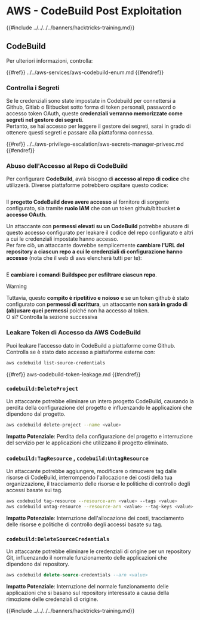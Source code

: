 # AWS - CodeBuild Post Exploitation

{{#include ../../../../banners/hacktricks-training.md}}

## CodeBuild

Per ulteriori informazioni, controlla:

{{#ref}}
../../aws-services/aws-codebuild-enum.md
{{#endref}}

### Controlla i Segreti

Se le credenziali sono state impostate in Codebuild per connettersi a Github, Gitlab o Bitbucket sotto forma di token personali, password o accesso token OAuth, queste **credenziali verranno memorizzate come segreti nel gestore dei segreti**.\
Pertanto, se hai accesso per leggere il gestore dei segreti, sarai in grado di ottenere questi segreti e passare alla piattaforma connessa.

{{#ref}}
../../aws-privilege-escalation/aws-secrets-manager-privesc.md
{{#endref}}

### Abuso dell'Accesso al Repo di CodeBuild

Per configurare **CodeBuild**, avrà bisogno di **accesso al repo di codice** che utilizzerà. Diverse piattaforme potrebbero ospitare questo codice:

<figure><img src="../../../../images/image (96).png" alt=""><figcaption></figcaption></figure>

Il **progetto CodeBuild deve avere accesso** al fornitore di sorgente configurato, sia tramite **ruolo IAM** che con un token github/bitbucket **o accesso OAuth**.

Un attaccante con **permessi elevati su un CodeBuild** potrebbe abusare di questo accesso configurato per leakare il codice del repo configurato e altri a cui le credenziali impostate hanno accesso.\
Per fare ciò, un attaccante dovrebbe semplicemente **cambiare l'URL del repository a ciascun repo a cui le credenziali di configurazione hanno accesso** (nota che il web di aws elencherà tutti per te):

<figure><img src="../../../../images/image (107).png" alt=""><figcaption></figcaption></figure>

E **cambiare i comandi Buildspec per esfiltrare ciascun repo**.

> [!WARNING]
> Tuttavia, questo **compito è ripetitivo e noioso** e se un token github è stato configurato con **permessi di scrittura**, un attaccante **non sarà in grado di (ab)usare quei permessi** poiché non ha accesso al token.\
> O sì? Controlla la sezione successiva

### Leakare Token di Accesso da AWS CodeBuild

Puoi leakare l'accesso dato in CodeBuild a piattaforme come Github. Controlla se è stato dato accesso a piattaforme esterne con:
```bash
aws codebuild list-source-credentials
```
{{#ref}}
aws-codebuild-token-leakage.md
{{#endref}}

### `codebuild:DeleteProject`

Un attaccante potrebbe eliminare un intero progetto CodeBuild, causando la perdita della configurazione del progetto e influenzando le applicazioni che dipendono dal progetto.
```bash
aws codebuild delete-project --name <value>
```
**Impatto Potenziale**: Perdita della configurazione del progetto e interruzione del servizio per le applicazioni che utilizzano il progetto eliminato.

### `codebuild:TagResource` , `codebuild:UntagResource`

Un attaccante potrebbe aggiungere, modificare o rimuovere tag dalle risorse di CodeBuild, interrompendo l'allocazione dei costi della tua organizzazione, il tracciamento delle risorse e le politiche di controllo degli accessi basate sui tag.
```bash
aws codebuild tag-resource --resource-arn <value> --tags <value>
aws codebuild untag-resource --resource-arn <value> --tag-keys <value>
```
**Impatto Potenziale**: Interruzione dell'allocazione dei costi, tracciamento delle risorse e politiche di controllo degli accessi basate su tag.

### `codebuild:DeleteSourceCredentials`

Un attaccante potrebbe eliminare le credenziali di origine per un repository Git, influenzando il normale funzionamento delle applicazioni che dipendono dal repository.
```sql
aws codebuild delete-source-credentials --arn <value>
```
**Impatto Potenziale**: Interruzione del normale funzionamento delle applicazioni che si basano sul repository interessato a causa della rimozione delle credenziali di origine.

{{#include ../../../../banners/hacktricks-training.md}}
